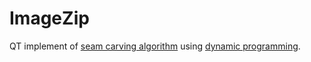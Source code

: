 # ImageZip
QT implement of [seam carving algorithm](https://en.wikipedia.org/wiki/Seam_carving) using [dynamic programming](https://en.wikipedia.org/wiki/Dynamic_programming).
